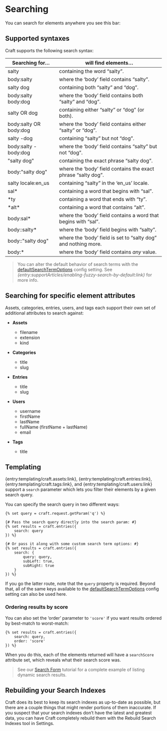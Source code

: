 Searching
=========

You can search for elements anywhere you see this bar:

## Supported syntaxes

Craft supports the following search syntax:

<table>
    <thead>
        <tr>
            <th>Searching for…</th>
            <th>will find elements…</th>
        </tr>
    </thead>
    <tbody>
        <tr>
            <td>salty</td>
            <td>containing the word “salty”.</td>
        </tr>
        <tr>
            <td>body:salty</td>
            <td>where the ‘body’ field contains “salty”.</td>
        </tr>
        <tr>
            <td>salty dog</td>
            <td>containing both “salty” and “dog”.</td>
        </tr>
        <tr>
            <td>body:salty body:dog</td>
            <td>where the ‘body’ field contains both “salty” and “dog”.</td>
        </tr>
        <tr>
            <td>salty OR dog</td>
            <td>containing either “salty” or “dog” (or both).</td>
        </tr>
        <tr>
            <td>body:salty OR body:dog</td>
            <td>where the ‘body’ field contains either “salty” or “dog”.</td>
        </tr>
        <tr>
            <td>salty -dog</td>
            <td>containing “salty” but not “dog”.</td>
        </tr>
        <tr>
            <td>body:salty -body:dog</td>
            <td>where the ‘body’ field contains “salty” but not “dog”.</td>
        </tr>
        <tr>
            <td>"salty dog"</td>
            <td>containing the exact phrase “salty dog”.</td>
        </tr>
        <tr>
            <td>body:"salty dog"</td>
            <td>where the ‘body’ field contains the exact phrase “salty dog”.</td>
        </tr>
        <tr>
            <td>salty locale:en_us</td>
            <td>containing “salty” in the ‘en_us’ locale.</td>
        </tr>
        <tr>
            <td>sal*</td>
            <td>containing a word that begins with “sal”.</td>
        </tr>
        <tr>
            <td>*ty</td>
            <td>containing a word that ends with “ty”.</td>
        </tr>
        <tr>
            <td>*alt*</td>
            <td>containing a word that contains “alt”.</td>
        </tr>
        <tr>
            <td>body:sal*</td>
            <td>where the ‘body’ field contains a word that begins with “sal”.</td>
        </tr>
        <tr>
            <td>body::salty*</td>
            <td>where the ‘body’ field begins with “salty”.</td>
        </tr>
        <tr>
            <td>body::"salty dog"</td>
            <td>where the ‘body’ field is set to “salty dog” and nothing more.</td>
        </tr>
        <tr>
            <td>body:*</td>
            <td>where the ‘body’ field contains <em>any</em> value.</td>
        </tr>
    </tbody>
</table>

> You can alter the default behavior of search terms with the [defaultSearchTermOptions]({entry:docs/config-settings:url}#defaultSearchTermOptions) config setting. See _{entry:supportArticles/enabling-fuzzy-search-by-default:link}_ for more info.

## Searching for specific element attributes

Assets, categories, entries, users, and tags each support their own set of additional attributes to search against:

* **Assets**

  * filename
  * extension
  * kind

* **Categories**

  * title
  * slug

* **Entries**

  * title
  * slug

* **Users**

  * username
  * firstName
  * lastName
  * fullName (firstName + lastName)
  * email

* **Tags**

  * title


## Templating

{entry:templating/craft.assets:link}, {entry:templating/craft.entries:link}, {entry:templating/craft.tags:link}, and {entry:templating/craft.users:link} support a `search` parameter which lets you filter their elements by a given search query.

You can specify the search query in two different ways:

```twig
{% set query = craft.request.getParam('q') %}

{# Pass the search query directly into the search param: #}
{% set results = craft.entries({
    search: query
}) %}

{# Or pass it along with some custom search term options: #}
{% set results = craft.entries({
    search: {
        query: query,
        subLeft: true,
        subRight: true                
    }
}) %}
```

If you go the latter route, note that the `query` property is required. Beyond that, all of the same keys available to the [defaultSearchTermOptions]({entry:docs/config-settings:url}#defaultSearchTermOptions) config setting can also be used here.

### Ordering results by score

You can also set the ‘order’ parameter to `'score'` if you want results ordered by best-match to worst-match:

```twig
{% set results = craft.entries({
    search: query,
    order: 'score'
}) %}
```

When you do this, each of the elements returned will have a `searchScore` attribute set, which reveals what their search score was.

> See our [Search Form]({entry:templating/search-form}) tutorial for a complete example of listing dynamic search results.

## Rebuilding your Search Indexes

Craft does its best to keep its search indexes as up-to-date as possible, but there are a couple things that might render portions of them inaccurate. If you suspect that your search indexes don’t have the latest and greatest data, you can have Craft completely rebuild them with the Rebuild Search Indexes tool in Settings.
